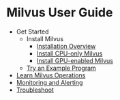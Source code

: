 # Milvus User Guide

- Get Started
  - Install Milvus
    - [Installation Overview](install_milvus.md)
    - [Install CPU-only Milvus](cpu_milvus_docker.md)
    - [Install GPU-enabled Milvus](gpu_milvus_docker.md)
  - [Try an Example Program](example_code.md)
- [Learn Milvus Operations](milvus_operation.md)
- [Monitoring and Alerting](monitor.md)
- [Troubleshoot](troubleshoot.md)




